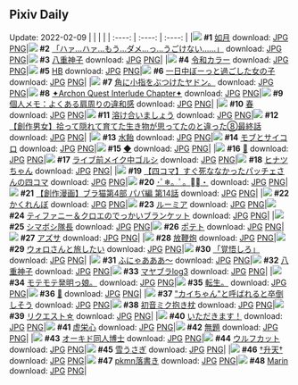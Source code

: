 ## Pixiv Daily
Update: 2022-02-09
|      |      |      |
| :----: | :----: | :----: |
|![](https://pixiv.microyu.workers.dev/c/240x480/img-master/img/2022/02/08/18/42/24/96061233_p0_master1200.jpg) **#1** [如月](https://www.pixiv.net/artworks/96061233) download: [JPG](https://pixiv.microyu.workers.dev/img-original/img/2022/02/08/18/42/24/96061233_p0.jpg) [PNG](https://pixiv.microyu.workers.dev/img-original/img/2022/02/08/18/42/24/96061233_p0.png)|![](https://pixiv.microyu.workers.dev/c/240x480/img-master/img/2022/02/07/08/03/04/96064559_p0_master1200.jpg) **#2** [「ハァ…ハァ…もう…ダメ…っ…うごけない……」](https://www.pixiv.net/artworks/96064559) download: [JPG](https://pixiv.microyu.workers.dev/img-original/img/2022/02/07/08/03/04/96064559_p0.jpg) [PNG](https://pixiv.microyu.workers.dev/img-original/img/2022/02/07/08/03/04/96064559_p0.png)|![](https://pixiv.microyu.workers.dev/c/240x480/img-master/img/2022/02/07/00/00/07/96058134_p0_master1200.jpg) **#3** [八重神子](https://www.pixiv.net/artworks/96058134) download: [JPG](https://pixiv.microyu.workers.dev/img-original/img/2022/02/07/00/00/07/96058134_p0.jpg) [PNG](https://pixiv.microyu.workers.dev/img-original/img/2022/02/07/00/00/07/96058134_p0.png)|
|![](https://pixiv.microyu.workers.dev/c/240x480/img-master/img/2022/02/07/00/15/30/96058818_p0_master1200.jpg) **#4** [令和カラー](https://www.pixiv.net/artworks/96058818) download: [JPG](https://pixiv.microyu.workers.dev/img-original/img/2022/02/07/00/15/30/96058818_p0.jpg) [PNG](https://pixiv.microyu.workers.dev/img-original/img/2022/02/07/00/15/30/96058818_p0.png)|![](https://pixiv.microyu.workers.dev/c/240x480/img-master/img/2022/02/07/19/21/38/96073478_p0_master1200.jpg) **#5** [HB](https://www.pixiv.net/artworks/96073478) download: [JPG](https://pixiv.microyu.workers.dev/img-original/img/2022/02/07/19/21/38/96073478_p0.jpg) [PNG](https://pixiv.microyu.workers.dev/img-original/img/2022/02/07/19/21/38/96073478_p0.png)|![](https://pixiv.microyu.workers.dev/c/240x480/img-master/img/2022/02/07/00/23/30/96059047_p0_master1200.jpg) **#6** [一日中ぼーっと過ごした女の子](https://www.pixiv.net/artworks/96059047) download: [JPG](https://pixiv.microyu.workers.dev/img-original/img/2022/02/07/00/23/30/96059047_p0.jpg) [PNG](https://pixiv.microyu.workers.dev/img-original/img/2022/02/07/00/23/30/96059047_p0.png)|
|![](https://pixiv.microyu.workers.dev/c/240x480/img-master/img/2022/02/07/14/38/34/96068846_p0_master1200.jpg) **#7** [角に小指をぶつけたヤドン。](https://www.pixiv.net/artworks/96068846) download: [JPG](https://pixiv.microyu.workers.dev/img-original/img/2022/02/07/14/38/34/96068846_p0.jpg) [PNG](https://pixiv.microyu.workers.dev/img-original/img/2022/02/07/14/38/34/96068846_p0.png)|![](https://pixiv.microyu.workers.dev/c/240x480/img-master/img/2022/02/08/00/25/54/96081478_p0_master1200.jpg) **#8** [✦Archon Quest Interlude Chapter✦](https://www.pixiv.net/artworks/96081478) download: [JPG](https://pixiv.microyu.workers.dev/img-original/img/2022/02/08/00/25/54/96081478_p0.jpg) [PNG](https://pixiv.microyu.workers.dev/img-original/img/2022/02/08/00/25/54/96081478_p0.png)|![](https://pixiv.microyu.workers.dev/c/240x480/img-master/img/2022/02/08/09/00/01/96087085_p0_master1200.jpg) **#9** [個人メモ：よくある肩周りの違和感](https://www.pixiv.net/artworks/96087085) download: [JPG](https://pixiv.microyu.workers.dev/img-original/img/2022/02/08/09/00/01/96087085_p0.jpg) [PNG](https://pixiv.microyu.workers.dev/img-original/img/2022/02/08/09/00/01/96087085_p0.png)|
|![](https://pixiv.microyu.workers.dev/c/240x480/img-master/img/2022/02/07/16/54/44/96070757_p0_master1200.jpg) **#10** [春](https://www.pixiv.net/artworks/96070757) download: [JPG](https://pixiv.microyu.workers.dev/img-original/img/2022/02/07/16/54/44/96070757_p0.jpg) [PNG](https://pixiv.microyu.workers.dev/img-original/img/2022/02/07/16/54/44/96070757_p0.png)|![](https://pixiv.microyu.workers.dev/c/240x480/img-master/img/2022/02/08/00/00/09/96080487_p0_master1200.jpg) **#11** [溶け合いましょう](https://www.pixiv.net/artworks/96080487) download: [JPG](https://pixiv.microyu.workers.dev/img-original/img/2022/02/08/00/00/09/96080487_p0.jpg) [PNG](https://pixiv.microyu.workers.dev/img-original/img/2022/02/08/00/00/09/96080487_p0.png)|![](https://pixiv.microyu.workers.dev/c/240x480/img-master/img/2022/02/07/00/50/30/96059785_p0_master1200.jpg) **#12** [【創作男女】拾って隠れて育てた生き物が思ってたのと違った⑧最終話](https://www.pixiv.net/artworks/96059785) download: [JPG](https://pixiv.microyu.workers.dev/img-original/img/2022/02/07/00/50/30/96059785_p0.jpg) [PNG](https://pixiv.microyu.workers.dev/img-original/img/2022/02/07/00/50/30/96059785_p0.png)|
|![](https://pixiv.microyu.workers.dev/c/240x480/img-master/img/2022/02/07/20/30/00/96074899_p0_master1200.jpg) **#13** [水飴](https://www.pixiv.net/artworks/96074899) download: [JPG](https://pixiv.microyu.workers.dev/img-original/img/2022/02/07/20/30/00/96074899_p0.jpg) [PNG](https://pixiv.microyu.workers.dev/img-original/img/2022/02/07/20/30/00/96074899_p0.png)|![](https://pixiv.microyu.workers.dev/c/240x480/img-master/img/2022/02/07/20/07/17/96074424_p0_master1200.jpg) **#14** [モブとサイコロ](https://www.pixiv.net/artworks/96074424) download: [JPG](https://pixiv.microyu.workers.dev/img-original/img/2022/02/07/20/07/17/96074424_p0.jpg) [PNG](https://pixiv.microyu.workers.dev/img-original/img/2022/02/07/20/07/17/96074424_p0.png)|![](https://pixiv.microyu.workers.dev/c/240x480/img-master/img/2022/02/08/00/00/06/96080463_p0_master1200.jpg) **#15** [◆](https://www.pixiv.net/artworks/96080463) download: [JPG](https://pixiv.microyu.workers.dev/img-original/img/2022/02/08/00/00/06/96080463_p0.jpg) [PNG](https://pixiv.microyu.workers.dev/img-original/img/2022/02/08/00/00/06/96080463_p0.png)|
|![](https://pixiv.microyu.workers.dev/c/240x480/img-master/img/2022/02/08/11/00/05/96088098_p0_master1200.jpg) **#16** [🍎](https://www.pixiv.net/artworks/96088098) download: [JPG](https://pixiv.microyu.workers.dev/img-original/img/2022/02/08/11/00/05/96088098_p0.jpg) [PNG](https://pixiv.microyu.workers.dev/img-original/img/2022/02/08/11/00/05/96088098_p0.png)|![](https://pixiv.microyu.workers.dev/c/240x480/img-master/img/2022/02/07/05/27/30/96063283_p0_master1200.jpg) **#17** [ライブ前メイク中ゴルシ](https://www.pixiv.net/artworks/96063283) download: [JPG](https://pixiv.microyu.workers.dev/img-original/img/2022/02/07/05/27/30/96063283_p0.jpg) [PNG](https://pixiv.microyu.workers.dev/img-original/img/2022/02/07/05/27/30/96063283_p0.png)|![](https://pixiv.microyu.workers.dev/c/240x480/img-master/img/2022/02/07/00/00/16/96058176_p0_master1200.jpg) **#18** [ヒナツちゃん](https://www.pixiv.net/artworks/96058176) download: [JPG](https://pixiv.microyu.workers.dev/img-original/img/2022/02/07/00/00/16/96058176_p0.jpg) [PNG](https://pixiv.microyu.workers.dev/img-original/img/2022/02/07/00/00/16/96058176_p0.png)|
|![](https://pixiv.microyu.workers.dev/c/240x480/img-master/img/2022/02/07/18/56/22/96072934_p0_master1200.jpg) **#19** [【四コマ】すぐ死ななかったパッチェさんの四コマ](https://www.pixiv.net/artworks/96072934) download: [JPG](https://pixiv.microyu.workers.dev/img-original/img/2022/02/07/18/56/22/96072934_p0.jpg) [PNG](https://pixiv.microyu.workers.dev/img-original/img/2022/02/07/18/56/22/96072934_p0.png)|![](https://pixiv.microyu.workers.dev/c/240x480/img-master/img/2022/02/08/00/00/03/96080440_p0_master1200.jpg) **#20** [･ﾟ❄。ﾟ。❄ﾟ・](https://www.pixiv.net/artworks/96080440) download: [JPG](https://pixiv.microyu.workers.dev/img-original/img/2022/02/08/00/00/03/96080440_p0.jpg) [PNG](https://pixiv.microyu.workers.dev/img-original/img/2022/02/08/00/00/03/96080440_p0.png)|![](https://pixiv.microyu.workers.dev/c/240x480/img-master/img/2022/02/07/19/00/03/96073024_p0_master1200.jpg) **#21** [【創作漫画】ブラ猫第4部 パパ編 第14話](https://www.pixiv.net/artworks/96073024) download: [JPG](https://pixiv.microyu.workers.dev/img-original/img/2022/02/07/19/00/03/96073024_p0.jpg) [PNG](https://pixiv.microyu.workers.dev/img-original/img/2022/02/07/19/00/03/96073024_p0.png)|
|![](https://pixiv.microyu.workers.dev/c/240x480/img-master/img/2022/02/08/06/00/03/96085636_p0_master1200.jpg) **#22** [かくれんぼ](https://www.pixiv.net/artworks/96085636) download: [JPG](https://pixiv.microyu.workers.dev/img-original/img/2022/02/08/06/00/03/96085636_p0.jpg) [PNG](https://pixiv.microyu.workers.dev/img-original/img/2022/02/08/06/00/03/96085636_p0.png)|![](https://pixiv.microyu.workers.dev/c/240x480/img-master/img/2022/02/07/03/22/14/96062286_p0_master1200.jpg) **#23** [ルーミア](https://www.pixiv.net/artworks/96062286) download: [JPG](https://pixiv.microyu.workers.dev/img-original/img/2022/02/07/03/22/14/96062286_p0.jpg) [PNG](https://pixiv.microyu.workers.dev/img-original/img/2022/02/07/03/22/14/96062286_p0.png)|![](https://pixiv.microyu.workers.dev/c/240x480/img-master/img/2022/02/08/20/15/48/96096473_p0_master1200.jpg) **#24** [ティファニー＆クロエのでっかいブランケット](https://www.pixiv.net/artworks/96096473) download: [JPG](https://pixiv.microyu.workers.dev/img-original/img/2022/02/08/20/15/48/96096473_p0.jpg) [PNG](https://pixiv.microyu.workers.dev/img-original/img/2022/02/08/20/15/48/96096473_p0.png)|
|![](https://pixiv.microyu.workers.dev/c/240x480/img-master/img/2022/02/08/20/49/44/96097256_p0_master1200.jpg) **#25** [シマボシ隊長](https://www.pixiv.net/artworks/96097256) download: [JPG](https://pixiv.microyu.workers.dev/img-original/img/2022/02/08/20/49/44/96097256_p0.jpg) [PNG](https://pixiv.microyu.workers.dev/img-original/img/2022/02/08/20/49/44/96097256_p0.png)|![](https://pixiv.microyu.workers.dev/c/240x480/img-master/img/2022/02/08/23/32/33/96101415_p0_master1200.jpg) **#26** [ポテト](https://www.pixiv.net/artworks/96101415) download: [JPG](https://pixiv.microyu.workers.dev/img-original/img/2022/02/08/23/32/33/96101415_p0.jpg) [PNG](https://pixiv.microyu.workers.dev/img-original/img/2022/02/08/23/32/33/96101415_p0.png)|![](https://pixiv.microyu.workers.dev/c/240x480/img-master/img/2022/02/08/00/38/56/96081799_p0_master1200.jpg) **#27** [アズサ](https://www.pixiv.net/artworks/96081799) download: [JPG](https://pixiv.microyu.workers.dev/img-original/img/2022/02/08/00/38/56/96081799_p0.jpg) [PNG](https://pixiv.microyu.workers.dev/img-original/img/2022/02/08/00/38/56/96081799_p0.png)|
|![](https://pixiv.microyu.workers.dev/c/240x480/img-master/img/2022/02/07/01/20/23/96060550_p0_master1200.jpg) **#28** [放鞭炮](https://www.pixiv.net/artworks/96060550) download: [JPG](https://pixiv.microyu.workers.dev/img-original/img/2022/02/07/01/20/23/96060550_p0.jpg) [PNG](https://pixiv.microyu.workers.dev/img-original/img/2022/02/07/01/20/23/96060550_p0.png)|![](https://pixiv.microyu.workers.dev/c/240x480/img-master/img/2022/02/07/15/56/10/96069894_p0_master1200.jpg) **#29** [ウォロさんと旅したい](https://www.pixiv.net/artworks/96069894) download: [JPG](https://pixiv.microyu.workers.dev/img-original/img/2022/02/07/15/56/10/96069894_p0.jpg) [PNG](https://pixiv.microyu.workers.dev/img-original/img/2022/02/07/15/56/10/96069894_p0.png)|![](https://pixiv.microyu.workers.dev/c/240x480/img-master/img/2022/02/07/00/35/39/96059395_p0_master1200.jpg) **#30** [「覚悟しろ」](https://www.pixiv.net/artworks/96059395) download: [JPG](https://pixiv.microyu.workers.dev/img-original/img/2022/02/07/00/35/39/96059395_p0.jpg) [PNG](https://pixiv.microyu.workers.dev/img-original/img/2022/02/07/00/35/39/96059395_p0.png)|
|![](https://pixiv.microyu.workers.dev/c/240x480/img-master/img/2022/02/07/00/15/39/96058824_p0_master1200.jpg) **#31** [ふにゃあああ～](https://www.pixiv.net/artworks/96058824) download: [JPG](https://pixiv.microyu.workers.dev/img-original/img/2022/02/07/00/15/39/96058824_p0.jpg) [PNG](https://pixiv.microyu.workers.dev/img-original/img/2022/02/07/00/15/39/96058824_p0.png)|![](https://pixiv.microyu.workers.dev/c/240x480/img-master/img/2022/02/08/08/02/51/96086623_p0_master1200.jpg) **#32** [八重神子](https://www.pixiv.net/artworks/96086623) download: [JPG](https://pixiv.microyu.workers.dev/img-original/img/2022/02/08/08/02/51/96086623_p0.jpg) [PNG](https://pixiv.microyu.workers.dev/img-original/img/2022/02/08/08/02/51/96086623_p0.png)|![](https://pixiv.microyu.workers.dev/c/240x480/img-master/img/2022/02/07/17/21/59/96071194_p0_master1200.jpg) **#33** [マヤブラlog3](https://www.pixiv.net/artworks/96071194) download: [JPG](https://pixiv.microyu.workers.dev/img-original/img/2022/02/07/17/21/59/96071194_p0.jpg) [PNG](https://pixiv.microyu.workers.dev/img-original/img/2022/02/07/17/21/59/96071194_p0.png)|
|![](https://pixiv.microyu.workers.dev/c/240x480/img-master/img/2022/02/07/08/10/23/96064630_p0_master1200.jpg) **#34** [モテモテ発明っ娘。](https://www.pixiv.net/artworks/96064630) download: [JPG](https://pixiv.microyu.workers.dev/img-original/img/2022/02/07/08/10/23/96064630_p0.jpg) [PNG](https://pixiv.microyu.workers.dev/img-original/img/2022/02/07/08/10/23/96064630_p0.png)|![](https://pixiv.microyu.workers.dev/c/240x480/img-master/img/2022/02/07/00/34/51/96059371_p0_master1200.jpg) **#35** [転生。](https://www.pixiv.net/artworks/96059371) download: [JPG](https://pixiv.microyu.workers.dev/img-original/img/2022/02/07/00/34/51/96059371_p0.jpg) [PNG](https://pixiv.microyu.workers.dev/img-original/img/2022/02/07/00/34/51/96059371_p0.png)|![](https://pixiv.microyu.workers.dev/c/240x480/img-master/img/2022/02/08/00/00/09/96080476_p0_master1200.jpg) **#36** [🎀](https://www.pixiv.net/artworks/96080476) download: [JPG](https://pixiv.microyu.workers.dev/img-original/img/2022/02/08/00/00/09/96080476_p0.jpg) [PNG](https://pixiv.microyu.workers.dev/img-original/img/2022/02/08/00/00/09/96080476_p0.png)|
|![](https://pixiv.microyu.workers.dev/c/240x480/img-master/img/2022/02/08/00/00/42/96080604_p0_master1200.jpg) **#37** ["カイちゃん"と呼ばれると卒倒しそう](https://www.pixiv.net/artworks/96080604) download: [JPG](https://pixiv.microyu.workers.dev/img-original/img/2022/02/08/00/00/42/96080604_p0.jpg) [PNG](https://pixiv.microyu.workers.dev/img-original/img/2022/02/08/00/00/42/96080604_p0.png)|![](https://pixiv.microyu.workers.dev/c/240x480/img-master/img/2022/02/07/01/17/20/96060485_p0_master1200.jpg) **#38** [初音ミク抱き枕](https://www.pixiv.net/artworks/96060485) download: [JPG](https://pixiv.microyu.workers.dev/img-original/img/2022/02/07/01/17/20/96060485_p0.jpg) [PNG](https://pixiv.microyu.workers.dev/img-original/img/2022/02/07/01/17/20/96060485_p0.png)|![](https://pixiv.microyu.workers.dev/c/240x480/img-master/img/2022/02/07/03/55/10/96062594_p0_master1200.jpg) **#39** [リクエスト☆](https://www.pixiv.net/artworks/96062594) download: [JPG](https://pixiv.microyu.workers.dev/img-original/img/2022/02/07/03/55/10/96062594_p0.jpg) [PNG](https://pixiv.microyu.workers.dev/img-original/img/2022/02/07/03/55/10/96062594_p0.png)|
|![](https://pixiv.microyu.workers.dev/c/240x480/img-master/img/2022/02/07/00/17/15/96058882_p0_master1200.jpg) **#40** [いただきます！](https://www.pixiv.net/artworks/96058882) download: [JPG](https://pixiv.microyu.workers.dev/img-original/img/2022/02/07/00/17/15/96058882_p0.jpg) [PNG](https://pixiv.microyu.workers.dev/img-original/img/2022/02/07/00/17/15/96058882_p0.png)|![](https://pixiv.microyu.workers.dev/c/240x480/img-master/img/2022/02/07/17/30/00/96071344_p0_master1200.jpg) **#41** [虚栄心](https://www.pixiv.net/artworks/96071344) download: [JPG](https://pixiv.microyu.workers.dev/img-original/img/2022/02/07/17/30/00/96071344_p0.jpg) [PNG](https://pixiv.microyu.workers.dev/img-original/img/2022/02/07/17/30/00/96071344_p0.png)|![](https://pixiv.microyu.workers.dev/c/240x480/img-master/img/2022/02/07/05/29/47/96063295_p0_master1200.jpg) **#42** [無題](https://www.pixiv.net/artworks/96063295) download: [JPG](https://pixiv.microyu.workers.dev/img-original/img/2022/02/07/05/29/47/96063295_p0.jpg) [PNG](https://pixiv.microyu.workers.dev/img-original/img/2022/02/07/05/29/47/96063295_p0.png)|
|![](https://pixiv.microyu.workers.dev/c/240x480/img-master/img/2022/02/07/12/46/18/96067445_p0_master1200.jpg) **#43** [オーキド同人博士](https://www.pixiv.net/artworks/96067445) download: [JPG](https://pixiv.microyu.workers.dev/img-original/img/2022/02/07/12/46/18/96067445_p0.jpg) [PNG](https://pixiv.microyu.workers.dev/img-original/img/2022/02/07/12/46/18/96067445_p0.png)|![](https://pixiv.microyu.workers.dev/c/240x480/img-master/img/2022/02/07/00/04/11/96058425_p0_master1200.jpg) **#44** [ウルフカット](https://www.pixiv.net/artworks/96058425) download: [JPG](https://pixiv.microyu.workers.dev/img-original/img/2022/02/07/00/04/11/96058425_p0.jpg) [PNG](https://pixiv.microyu.workers.dev/img-original/img/2022/02/07/00/04/11/96058425_p0.png)|![](https://pixiv.microyu.workers.dev/c/240x480/img-master/img/2022/02/07/19/37/03/96073760_p0_master1200.jpg) **#45** [雪うさぎ](https://www.pixiv.net/artworks/96073760) download: [JPG](https://pixiv.microyu.workers.dev/img-original/img/2022/02/07/19/37/03/96073760_p0.jpg) [PNG](https://pixiv.microyu.workers.dev/img-original/img/2022/02/07/19/37/03/96073760_p0.png)|
|![](https://pixiv.microyu.workers.dev/c/240x480/img-master/img/2022/02/07/03/55/36/96062598_p0_master1200.jpg) **#46** [†升天†](https://www.pixiv.net/artworks/96062598) download: [JPG](https://pixiv.microyu.workers.dev/img-original/img/2022/02/07/03/55/36/96062598_p0.jpg) [PNG](https://pixiv.microyu.workers.dev/img-original/img/2022/02/07/03/55/36/96062598_p0.png)|![](https://pixiv.microyu.workers.dev/c/240x480/img-master/img/2022/02/08/02/00/02/96083359_p0_master1200.jpg) **#47** [pkmn落書き](https://www.pixiv.net/artworks/96083359) download: [JPG](https://pixiv.microyu.workers.dev/img-original/img/2022/02/08/02/00/02/96083359_p0.jpg) [PNG](https://pixiv.microyu.workers.dev/img-original/img/2022/02/08/02/00/02/96083359_p0.png)|![](https://pixiv.microyu.workers.dev/c/240x480/img-master/img/2022/02/07/00/00/04/96058113_p0_master1200.jpg) **#48** [Marin](https://www.pixiv.net/artworks/96058113) download: [JPG](https://pixiv.microyu.workers.dev/img-original/img/2022/02/07/00/00/04/96058113_p0.jpg) [PNG](https://pixiv.microyu.workers.dev/img-original/img/2022/02/07/00/00/04/96058113_p0.png)|
